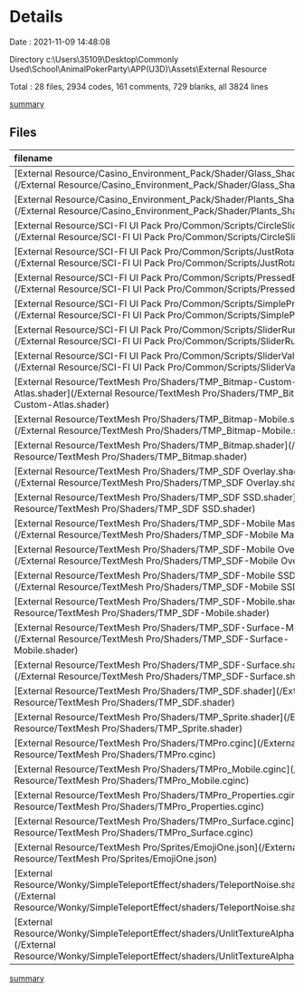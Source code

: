 # Details

Date : 2021-11-09 14:48:08

Directory c:\Users\35109\Desktop\Commonly Used\School\AnimalPokerParty\APP(U3D)\Assets\External Resource

Total : 28 files,  2934 codes, 161 comments, 729 blanks, all 3824 lines

[summary](results.md)

## Files
| filename | language | code | comment | blank | total |
| :--- | :--- | ---: | ---: | ---: | ---: |
| [External Resource/Casino_Environment_Pack/Shader/Glass_Shader.shader](/External Resource/Casino_Environment_Pack/Shader/Glass_Shader.shader) | ShaderLab | 110 | 19 | 5 | 134 |
| [External Resource/Casino_Environment_Pack/Shader/Plants_Shader.shader](/External Resource/Casino_Environment_Pack/Shader/Plants_Shader.shader) | ShaderLab | 63 | 56 | 5 | 124 |
| [External Resource/SCI-FI UI Pack Pro/Common/Scripts/CircleSlider.cs](/External Resource/SCI-FI UI Pack Pro/Common/Scripts/CircleSlider.cs) | C# | 32 | 0 | 11 | 43 |
| [External Resource/SCI-FI UI Pack Pro/Common/Scripts/JustRotate.cs](/External Resource/SCI-FI UI Pack Pro/Common/Scripts/JustRotate.cs) | C# | 12 | 0 | 4 | 16 |
| [External Resource/SCI-FI UI Pack Pro/Common/Scripts/PressedBtn.cs](/External Resource/SCI-FI UI Pack Pro/Common/Scripts/PressedBtn.cs) | C# | 39 | 1 | 14 | 54 |
| [External Resource/SCI-FI UI Pack Pro/Common/Scripts/SimpleProgress1.cs](/External Resource/SCI-FI UI Pack Pro/Common/Scripts/SimpleProgress1.cs) | C# | 27 | 0 | 11 | 38 |
| [External Resource/SCI-FI UI Pack Pro/Common/Scripts/SliderRunTo1.cs](/External Resource/SCI-FI UI Pack Pro/Common/Scripts/SliderRunTo1.cs) | C# | 28 | 0 | 9 | 37 |
| [External Resource/SCI-FI UI Pack Pro/Common/Scripts/SliderValuePass.cs](/External Resource/SCI-FI UI Pack Pro/Common/Scripts/SliderValuePass.cs) | C# | 13 | 1 | 8 | 22 |
| [External Resource/TextMesh Pro/Shaders/TMP_Bitmap-Custom-Atlas.shader](/External Resource/TextMesh Pro/Shaders/TMP_Bitmap-Custom-Atlas.shader) | ShaderLab | 109 | 2 | 33 | 144 |
| [External Resource/TextMesh Pro/Shaders/TMP_Bitmap-Mobile.shader](/External Resource/TextMesh Pro/Shaders/TMP_Bitmap-Mobile.shader) | ShaderLab | 112 | 3 | 31 | 146 |
| [External Resource/TextMesh Pro/Shaders/TMP_Bitmap.shader](/External Resource/TextMesh Pro/Shaders/TMP_Bitmap.shader) | ShaderLab | 109 | 2 | 33 | 144 |
| [External Resource/TextMesh Pro/Shaders/TMP_SDF Overlay.shader](/External Resource/TextMesh Pro/Shaders/TMP_SDF Overlay.shader) | ShaderLab | 243 | 4 | 71 | 318 |
| [External Resource/TextMesh Pro/Shaders/TMP_SDF SSD.shader](/External Resource/TextMesh Pro/Shaders/TMP_SDF SSD.shader) | ShaderLab | 241 | 4 | 66 | 311 |
| [External Resource/TextMesh Pro/Shaders/TMP_SDF-Mobile Masking.shader](/External Resource/TextMesh Pro/Shaders/TMP_SDF-Mobile Masking.shader) | ShaderLab | 188 | 10 | 50 | 248 |
| [External Resource/TextMesh Pro/Shaders/TMP_SDF-Mobile Overlay.shader](/External Resource/TextMesh Pro/Shaders/TMP_SDF-Mobile Overlay.shader) | ShaderLab | 183 | 8 | 50 | 241 |
| [External Resource/TextMesh Pro/Shaders/TMP_SDF-Mobile SSD.shader](/External Resource/TextMesh Pro/Shaders/TMP_SDF-Mobile SSD.shader) | ShaderLab | 82 | 4 | 21 | 107 |
| [External Resource/TextMesh Pro/Shaders/TMP_SDF-Mobile.shader](/External Resource/TextMesh Pro/Shaders/TMP_SDF-Mobile.shader) | ShaderLab | 183 | 8 | 50 | 241 |
| [External Resource/TextMesh Pro/Shaders/TMP_SDF-Surface-Mobile.shader](/External Resource/TextMesh Pro/Shaders/TMP_SDF-Surface-Mobile.shader) | ShaderLab | 103 | 8 | 28 | 139 |
| [External Resource/TextMesh Pro/Shaders/TMP_SDF-Surface.shader](/External Resource/TextMesh Pro/Shaders/TMP_SDF-Surface.shader) | ShaderLab | 122 | 4 | 33 | 159 |
| [External Resource/TextMesh Pro/Shaders/TMP_SDF.shader](/External Resource/TextMesh Pro/Shaders/TMP_SDF.shader) | ShaderLab | 243 | 4 | 71 | 318 |
| [External Resource/TextMesh Pro/Shaders/TMP_Sprite.shader](/External Resource/TextMesh Pro/Shaders/TMP_Sprite.shader) | ShaderLab | 97 | 0 | 20 | 117 |
| [External Resource/TextMesh Pro/Shaders/TMPro.cginc](/External Resource/TextMesh Pro/Shaders/TMPro.cginc) | HLSL | 63 | 2 | 20 | 85 |
| [External Resource/TextMesh Pro/Shaders/TMPro_Mobile.cginc](/External Resource/TextMesh Pro/Shaders/TMPro_Mobile.cginc) | HLSL | 122 | 2 | 34 | 158 |
| [External Resource/TextMesh Pro/Shaders/TMPro_Properties.cginc](/External Resource/TextMesh Pro/Shaders/TMPro_Properties.cginc) | HLSL | 62 | 10 | 14 | 86 |
| [External Resource/TextMesh Pro/Shaders/TMPro_Surface.cginc](/External Resource/TextMesh Pro/Shaders/TMPro_Surface.cginc) | HLSL | 76 | 7 | 19 | 102 |
| [External Resource/TextMesh Pro/Sprites/EmojiOne.json](/External Resource/TextMesh Pro/Sprites/EmojiOne.json) | JSON | 155 | 0 | 2 | 157 |
| [External Resource/Wonky/SimpleTeleportEffect/shaders/TeleportNoise.shader](/External Resource/Wonky/SimpleTeleportEffect/shaders/TeleportNoise.shader) | ShaderLab | 49 | 1 | 7 | 57 |
| [External Resource/Wonky/SimpleTeleportEffect/shaders/UnlitTextureAlphaColor.shader](/External Resource/Wonky/SimpleTeleportEffect/shaders/UnlitTextureAlphaColor.shader) | ShaderLab | 68 | 1 | 9 | 78 |

[summary](results.md)